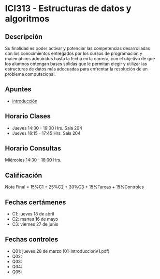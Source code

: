 # ICI313 - Estructuras de datos y algoritmos

## Descripción

Su finalidad es poder activar y potenciar las competencias desarrolladas con los conocimientos entregados por los cursos de programación y matemáticos adquiridos hasta la fecha en la carrera, con el objetivo de que los alumnos obtengan bases sólidas que le permitan elegir y utilizar las estructuras de datos más adecuadas para enfrentar la resolución de un problema computacional.

## Apuntes

* [Introducción](https://github.com/g-courses/ici313/tree/main/apuntes)

## Horario Clases
* Jueves 14:30 - 16:00 Hrs. Sala 204
* Jueves 16:15 - 17:45 Hrs. Sala 204

## Horario Consultas
Miércoles 14:30 - 16:00 Hrs. 

## Calificación
Nota Final = 15%C1 + 25%C2 + 30%C3 + 15%Tareas + 15%Controles

## Fechas certámenes
* C1: jueves 18 de abril
* C2: martes 16 de mayo
* C3: viernes 27 de junio

## Fechas controles
* Q01: jueves 28 de marzo (01-IntroduccionV1.pdf)
* Q02: 
* Q03: 
* Q04:
* Q05:

